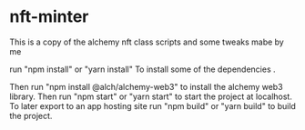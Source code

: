 # nft-minter

This is a copy of the alchemy nft class scripts and some tweaks mabe by me

run "npm install"
or "yarn install"
To install some of the dependencies .

Then run "npm install @alch/alchemy-web3" to install the alchemy web3 library.
Then run "npm start" 
or "yarn start" to start the project at localhost.
To later export to an app hosting site
run "npm build" or "yarn build"
to build the project.

 
